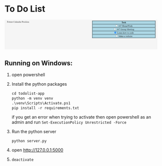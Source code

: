 # To Do List  

![product image](./static/product_image.png)

## Running on Windows:
1. open powershell 

2. Install the python packages 
    ```shell 
    cd todolist-app
    python -m venv venv
    .\venv\Scripts\Activate.ps1
    pip install -r requirements.txt
    ```

    if you get an error when trying to activate then open powershell as an admin and run
    `Set-ExecutionPolicy Unrestricted -Force`

3. Run the python server 
    ```shell
    python server.py
    ```

4. open http://127.0.0.1:5000

5. 
    ```shell
    deactivate
    ```
